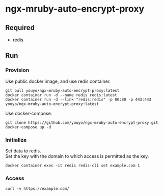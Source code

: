 # ngx-mruby-auto-encrypt-proxy

## Required

- redis

## Run

### Provision

Use public docker image, and use redis container.

```
git pull youyo/ngx-mruby-auto-encrypt-proxy:latest
docker container run -d --name redis redis:latest
docker container run -d --link "redis:redis" -p 80:80 -p 443:443 youyo/ngx-mruby-auto-encrypt-proxy:latest
```

Use docker-compose.

```
git clone https://github.com/youyo/ngx-mruby-auto-encrypt-proxy.git
docker-compose up -d
```

### Initialize

Set data to redis.  
Set the key with the domain to which access is permitted as the key.

```
docker container exec -it redis redis-cli set example.com 1
```

### Access

```
curl -v https://example.com/
```
